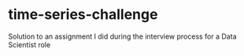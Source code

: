 # time-series-challenge
Solution to an assignment I did during the interview process for a Data Scientist role
